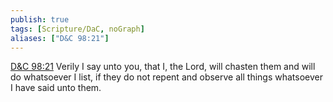 ```yaml
---
publish: true
tags: [Scripture/DaC, noGraph]
aliases: ["D&C 98:21"]
---
```

[D&C 98:21](https://churchofjesuschrist.org/study/scriptures/dc-testament/dc/98?lang=eng&id=p21#p21) Verily I say unto you, that I, the Lord, will chasten them and will do whatsoever I list, if they do not repent and observe all things whatsoever I have said unto them.
